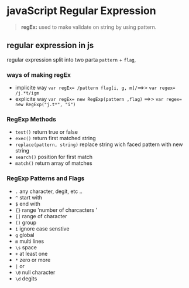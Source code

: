 # javaScript Regular Expression
>**regEx:** used to make validate on string by using pattern.

## regular expression in js 
regular expression split into two parta  `pattern` + `flag`, 
### ways of making **regEx** 
- implicite way `var regEx= /pattern flag[i, g, m]/`==>> `var regex= /j.*t/igm`
- explicite way `var regEx= new RegExp(pattern ,flag)` ==>> `var regex= new RegExp("j.t*", "i") `

### RegExp Methods 
- `test()` return true or false 
- `exec()` return first matched string
- `replace(pattern, string)` replace string wich faced pattern with new string 
-  `search()` position for first match
- `match()` return array of matches
### RegExp Patterns and Flags
- `.` any character, degit, etc ..
- `^` start with
- `$` end with
- `{}` range 'number of charcacters '
- `[]` range of character
- `()` group
- `i` ignore case senstive
- `g` global
- `m` multi lines
- `\s` space
- `+` at least one
- `*` zero or more
- `|` or
- `\0` null character
- `\d` degits